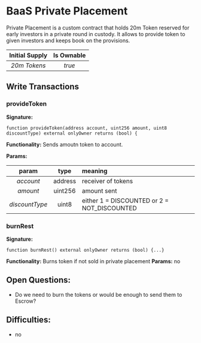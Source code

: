 # BaaS Private Placement 

Private Placement is a custom contract that holds 20m Token reserved
for early investors in a private round in custody. It allows to provide
token to given investors and keeps book on the provisions.

**Initial Supply**  | **Is Ownable** 
| :-------------: |:-------------:| 
*20m Tokens* | *true*

## Write Transactions

### provideToken
**Signature:** 
    
    function provideToken(address account, uint256 amount, uint8 discountType) external onlyOwner returns (bool) {
    
**Functionality:** Sends amoutn token to account.

**Params:**

param | type | meaning
| :-------------: |:-------------:|:-------------|
*account* | address | receiver of tokens
*amount* | uint256 | amount sent
*discountType* | uint8 | either 1 = DISCOUNTED or 2 = NOT_DISCOUNTED


###  burnRest
**Signature:**

    function burnRest() external onlyOwner returns (bool) {...}

**Functionality:** Burns token if not sold in private placement
**Params:** no

  
    
**Open Questions:**
---
* Do we need to burn the tokens or would be enough to send them to Escrow? 

**Difficulties:**
---
* no 